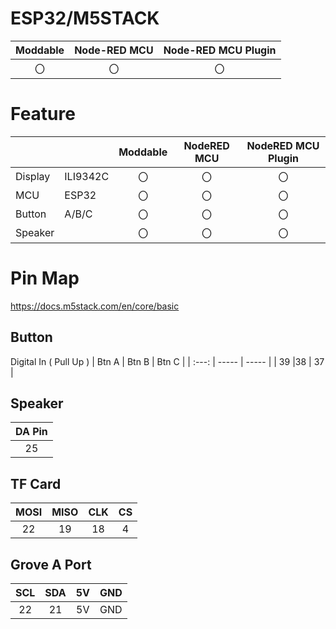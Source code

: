 # ESP32/M5STACK

|Moddable|Node-RED MCU|Node-RED MCU Plugin|
|:--:|:--:|:--:|
|〇|〇|〇|

# Feature
|         |          | Moddable | NodeRED MCU | NodeRED MCU Plugin |
| ------- | -------- | :------: | :---------: | :----------------: |
| Display | ILI9342C | 〇        | 〇           | 〇                  |
| MCU     | ESP32    | 〇        | 〇           | 〇                  |
| Button  | A/B/C    | 〇        | 〇           | 〇                  |
| Speaker        |          | 〇         | 〇            | 〇                   |

# Pin Map
https://docs.m5stack.com/en/core/basic

## Button 
Digital In ( Pull Up )
| Btn A | Btn B | Btn C |
| :---: | ----- | ----- |
| 39    |38     | 37    |

## Speaker
| DA Pin |
| :----: |
| 25     |

## TF Card
| MOSI | MISO | CLK | CS  |
| :--: | :--: | :-: | :-: |
| 22   | 19   | 18  | 4   |

## Grove A Port
| SCL | SDA | 5V  | GND |
| :-: | :-: | :-: | :-: |
| 22  | 21  | 5V  | GND |
